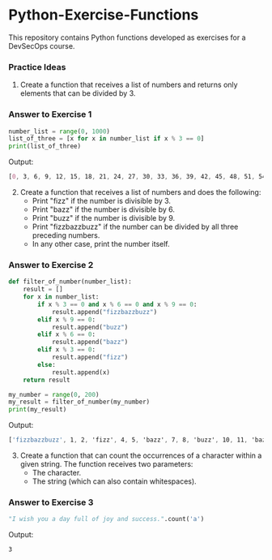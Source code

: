 # Python-Exercise-Functions
This repository contains Python functions developed as exercises for a DevSecOps course.


### Practice Ideas

1. Create a function that receives a list of numbers and returns only elements that can be divided by 3.

### Answer to Exercise 1

```python
number_list = range(0, 1000)
list_of_three = [x for x in number_list if x % 3 == 0]
print(list_of_three)
```

Output:
```css
[0, 3, 6, 9, 12, 15, 18, 21, 24, 27, 30, 33, 36, 39, 42, 45, 48, 51, 54, 57, 60, 63, 66, 69, 72, 75, 78, 81, 84, 87, 90, 93, 96, 99, 102, 105, 108, 111, 114, 117, 120, 123, 126, 129, 132, 135, 138, 141, 144, 147, 150, 153, 156, 159, 162, 165, 168, 171, 174, 177, 180, 183, 186, 189, 192, 195, 198, 201, 204, 207, 210, 213, 216, 219, 222, 225, 228, 231, 234, 237, 240, 243, 246, 249, 252, 255, 258, 261, 264, 267, 270, 273, 276, 279, 282, 285, 288, 291, 294, 297, 300, 303, 306, 309, 312, 315, 318, 321, 324, 327, 330, 333, 336, 339, 342, 345, 348, 351, 354, 357, 360, 363, 366, 369, 372, 375, 378, 381, 384, 387, 390, 393, 396, 399, 402, 405, 408, 411, 414, 417, 420, 423, 426, 429, 432, 435, 438, 441, 444, 447, 450, 453, 456, 459, 462, 465, 468, 471, 474, 477, 480, 483, 486, 489, 492, 495, 498, 501, 504, 507, 510, 513, 516, 519, 522, 525, 528, 531, 534, 537, 540, 543, 546, 549, 552, 555, 558, 561, 564, 567, 570, 573, 576, 579, 582, 585, 588, 591, 594, 597, 600, 603, 606, 609, 612, 615, 618, 621, 624, 627, 630, 633, 636, 639, 642, 645, 648, 651, 654, 657, 660, 663, 666, 669, 672, 675, 678, 681, 684, 687, 690, 693, 696, 699, 702, 705, 708, 711, 714, 717, 720, 723, 726, 729, 732, 735, 738, 741, 744, 747, 750, 753, 756, 759, 762, 765, 768, 771, 774, 777, 780, 783, 786, 789, 792, 795, 798, 801, 804, 807, 810, 813, 816, 819, 822, 825, 828, 831, 834, 837, 840, 843, 846, 849, 852, 855, 858, 861, 864, 867, 870, 873, 876, 879, 882, 885, 888, 891, 894, 897, 900, 903, 906, 909, 912, 915, 918, 921, 924, 927, 930, 933, 936, 939, 942, 945, 948, 951, 954, 957, 960, 963, 966, 969, 972, 975, 978, 981, 984, 987, 990, 993, 996, 999]
```

2. Create a function that receives a list of numbers and does the following:
   - Print "fizz" if the number is divisible by 3.
   - Print "bazz" if the number is divisible by 6.
   - Print "buzz" if the number is divisible by 9.
   - Print "fizzbazzbuzz" if the number can be divided by all three preceding numbers.
   - In any other case, print the number itself.

### Answer to Exercise 2

```python
def filter_of_number(number_list):
    result = []
    for x in number_list:
        if x % 3 == 0 and x % 6 == 0 and x % 9 == 0:
            result.append("fizzbazzbuzz")
        elif x % 9 == 0:
            result.append("buzz")
        elif x % 6 == 0:
            result.append("bazz")
        elif x % 3 == 0:
            result.append("fizz")
        else:
            result.append(x)
    return result

my_number = range(0, 200)
my_result = filter_of_number(my_number)
print(my_result)
```

Output:

```css
['fizzbazzbuzz', 1, 2, 'fizz', 4, 5, 'bazz', 7, 8, 'buzz', 10, 11, 'bazz', 13, 14, 'fizz', 16, 17, 'fizzbazzbuzz', 19, 20, 'fizz', 22, 23, 'bazz', 25, 26, 'buzz', 28, 29, 'bazz', 31, 32, 'fizz', 34, 35, 'fizzbazzbuzz', 37, 38, 'fizz', 40, 41, 'bazz', 43, 44, 'buzz', 46, 47, 'bazz', 49, ...]
```

3. Create a function that can count the occurrences of a character within a given string. The function receives two parameters:
   - The character.
   - The string (which can also contain whitespaces).

### Answer to Exercise 3

```python
"I wish you a day full of joy and success.".count('a')
```
Output:

```css
3
```


